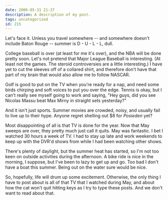 ```yaml
---
date: 2006-05-31 21:37
description: A description of my post.
tags: uncategorized
id: 215
---
```

Let's face it.  Unless you travel somewhere -- and somewhere doesn't include Baton Rouge -- summer is D - U - L - L, dull.

College baseball is over (at least for me it's over), and the NBA will be done pretty soon.  Let's not pretend that Major League Baseball is interesting.  (At least not the games.  The steroid controversies are a little interesting.)  I have yet to cut the sleeves off of a collared shirt, and therefore don't have that part of my brain that would also allow me to follow NASCAR.
<!--more-->
Golf is good to put on the TV when you're ready for a nap, and need some birds chirping and soft voices to put you over the edge.  Tennis is okay, but I can't really see myself going to work and saying, "Hey guys, did you see Nicolas Massu beat Max Mirny in straight sets yesterday?"

And it isn't just sports.  Summer movies are crowded, noisy, and usually fail to live up to their hype.  Anyone regret shelling out $8 for <i>Posieden</i> yet?

Most disappointing of all is that TV is done for the year.  Now that May sweeps are over, they pretty much just call it quits.  May was fantastic.  I bet I watched 30 hours a week of TV.  I had to stay up late and work weekends to keep up with the DVR'd shows from while I had been watching other shows.

There's plenty of daylight, but the summer heat has started, so I'm not too keen on outside activities during the afternoon.  A bike ride is nice in the morning, I suppose, but I've been to lazy to get up and go.  Too bad I don't have a boat this summer.  Being out on the water sure would be nice.

So, hopefully, life will drum up some excitement.  Otherwise, the only thing I have to post about is all of that TV that I watched during May, and about how the cat won't quit hitting keys as I try to type these posts.  And we don't want to read about that.
